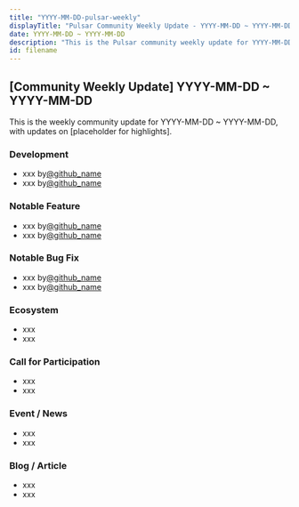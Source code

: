 ```yaml
---
title: "YYYY-MM-DD-pulsar-weekly"
displayTitle: "Pulsar Community Weekly Update - YYYY-MM-DD ~ YYYY-MM-DD"
date: YYYY-MM-DD ~ YYYY-MM-DD
description: "This is the Pulsar community weekly update for YYYY-MM-DD ~ YYYY-MM-DD, with updates on [placeholder for highlights]."
id: filename
---
```


## [Community Weekly Update] YYYY-MM-DD ~ YYYY-MM-DD 

This is the weekly community update for YYYY-MM-DD ~ YYYY-MM-DD, with updates on [placeholder for highlights].

### Development

* xxx by[@github_name](github_link)
* xxx by[@github_name](github_link)

### Notable Feature

* xxx by[@github_name](github_link)
* xxx by[@github_name](github_link)

### Notable Bug Fix

* xxx by[@github_name](github_link)
* xxx by[@github_name](github_link)

### Ecosystem

* xxx
* xxx

### Call for Participation

* xxx
* xxx

### Event / News

* xxx
* xxx

### Blog / Article

* xxx
* xxx


